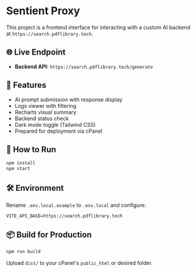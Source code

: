 # Sentient Proxy

This project is a frontend interface for interacting with a custom AI backend at `https://search.pdflibrary.tech`.

## 🌐 Live Endpoint
- **Backend API:** `https://search.pdflibrary.tech/generate`

## 🧠 Features
- AI prompt submission with response display
- Logs viewer with filtering
- Recharts visual summary
- Backend status check
- Dark mode toggle (Tailwind CSS)
- Prepared for deployment via cPanel

## 🚀 How to Run

```bash
npm install
npm start
```

## 🛠 Environment

Rename `.env.local.example` to `.env.local` and configure:

```env
VITE_API_BASE=https://search.pdflibrary.tech
```

## 📦 Build for Production

```bash
npm run build
```

Upload `dist/` to your cPanel's `public_html` or desired folder.
